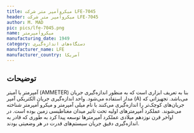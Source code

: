 ```yaml
---
title: میکروآمپر متر شرکت LFE-7045
header: میکروآمپر متر شرکت LFE-7045
author: M. MAD
pic: pics/lfe-7045.png
name: میکروآمپرمتر
manufacturing_date: 1949
category: دستگاه‌های اندازه‌گیری
manufacturer_name: LFE
manufacturer_country: آمریکا
---
```


<h2 class="fa-IR-explanation-header">توضیحات</h2>
<p>
آمپرمتر یا آمیتر
<span class="english-text">(AMMETER)</span>
بنا به تعریف ابزاری است که به منظور اندازه‌گیری جریان مدار استفاده می‌شود.
واحد اندازه‌گیری جریان الکتریکی آمپر
<span class="english-text">(A)</span>
می‌باشد. تجهیزاتی که جریان‌های کوچک‌تر را اندازه‌گیری می‌کنند با نام میلی
آمپرمتر و میکرو آمپرمتر شناخته می‌شوند. عملکرد آمپرمترهای اولیه تحت تاثیر
میدان مغناطیسی زمین بوده است. در اواخر قرن نوزدهم میلادی عملکرد آمپرمترها
توسعه پیدا کرد به طوری که قادر به اندازه‌گیری دقیق جریان سیستم‌های قدرت در هر
وضعیتی بودند.
</p>
